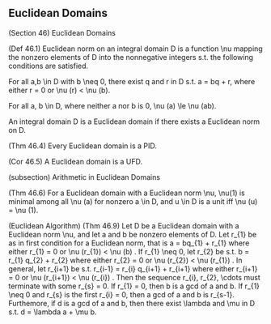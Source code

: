 Euclidean Domains
-------

(Section 46) Euclidean Domains

(Def 46.1) Euclidean norm on an integral domain D is a function \nu mapping the nonzero elements of D into the nonnegative integers s.t. the following conditions are satisfied.

For all a,b \in D with b \neq 0, there exist q and r in D s.t. a = bq + r, where either r = 0 or \nu (r) < \nu (b).

For all a, b \in D, where neither a nor b is 0, \nu (a) \le \nu (ab).

An integral domain D is a Euclidean domain if there exists a Euclidean norm on D.

(Thm 46.4) Every Euclidean domain is a PID.

(Cor 46.5) A Euclidean domain is a UFD.

(subsection) Arithmetic in Euclidean Domains

(Thm 46.6) For a Euclidean domain with a Euclidean norm \nu, \nu(1) is minimal among all \nu (a) for nonzero a \in D, and u \in D is a unit iff \nu (u) = \nu (1).

(Euclidean Algorithm) (Thm 46.9) Let D be a Euclidean domain with a Euclidean norm \nu, and let a and b be nonzero elements of D. Let r_{1} be as in first condition for a Euclidean norm, that is a = bq_{1} + r_{1} where either r_{1} = 0 or \nu (r_{1}) < \nu (b) . If r_{1} \neq 0, let r_{2} be s.t. b = r_{1} q_{2} + r_{2} where either r_{2} = 0 or \nu (r_{2}) < \nu (r_{1}) . In general, let r_{i+1} be s.t. r_{i-1} = r_{i} q_{i+1} + r_{i+1} where either r_{i+1} = 0 or \nu (r_{i+1}) < \nu (r_{i}) . Then the sequence r_{i}, r_{2}, \cdots must terminate with some r_{s} = 0. If r_{1} = 0, then b is a gcd of a and b. If r_{1} \neq 0 and r_{s} is the first r_{i} = 0, then a gcd of a and b is r_{s-1}. Furthemore, if d is a gcd of a and b, then there exist \lambda and \mu in D s.t. d = \lambda a + \mu b.

